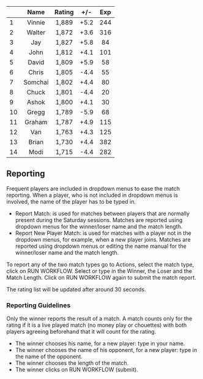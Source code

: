 | |Name|Rating|+/-|Exp|
|-|:--:|:----:|:-:|:-:|
|1|Vinnie|1,889|+5.2|244|
|2|Walter|1,872|+3.6|316|
|3|Jay|1,827|+5.8|84|
|4|John|1,812|+4.1|101|
|5|David|1,809|+5.9|58|
|6|Chris|1,805|-4.4|55|
|7|Somchai|1,802|+4.4|80|
|8|Chuck|1,801|-4.4|20|
|9|Ashok|1,800|+4.1|30|
|10|Gregg|1,789|-5.9|68|
|11|Graham|1,787|+4.9|115|
|12|Van|1,763|+4.3|125|
|13|Brian|1,730|+4.4|382|
|14|Modi|1,715|-4.4|282|

 

## Reporting

Frequent players are included in dropdown menus to ease the match reporting.
When a player, who is not included in dropdown menus is involved, the name of the player has to be typed in.

- Report Match:  is used for matches between players that are normally present during the Saturday sessions.
Matches are reported using dropdown menus for the winner/loser name and the match length.
- Report New Player Match:  is used for matches with a player not in the dropdown menus, for example, when a new player joins.
Matches are reported using dropdown menus or editing the name manual for the winner/loser name and the match length.

To report any of the two match types go to Actions, select the match type, click on RUN WORKFLOW.
Select or type in the Winner, the Loser and the Match Length.
Click on RUN WORKFLOW again to submit the match report.

The rating list will be updated after around 30 seconds.

### Reporting Guidelines

Only the winner reports the result of a match.
A match counts only for the rating if it is a live played match (no money play or chouettes)
with both players agreeing beforehand that it will count for the rating.

- The winner chooses his name, for a new player: type in your name.
- The winner chooses the name of his opponent, for a new player: type in the name of the opponent.
- The winner chooses the length of the match.
- The winner clicks on RUN WORKFLOW (submit).
